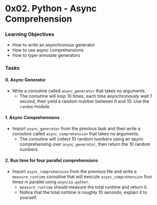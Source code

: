 # 0x02. Python - Async Comprehension

### Learning Objectives
  * How to write an asynchronous generator
  * How to use async comprehensions
  * How to type-annotate generators

### Tasks

#### 0. Async Generator
* Write a coroutine called ``async_generator`` that takes no arguments.
  * The coroutine will loop 10 times, each time asynchronously wait 1 second, then yield a random number between 0 and 10. Use the ``random`` module.

#### 1. Async Comprehensions
* Import ``async_generator`` from the previous task and then write a coroutine called ``async_comprehension`` that takes no arguments.
  * The coroutine will collect 10 random numbers using an async comprehensing over ``async_generator``, then return the 10 random numbers.

#### 2. Run time for four parallel comprehensions
* Import ``async_comprehension`` from the previous file and write a ``measure_runtime`` coroutine that will execute ``async_comprehension`` four times in parallel using ``asyncio.gather``.
  * ``measure_runtime`` should measure the total runtime and return it.
  * Notice that the total runtime is roughly 10 seconds, explain it to yourself.
